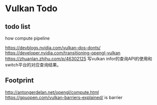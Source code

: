 # Vulkan Todo

## todo list

how compute pipeline

https://devblogs.nvidia.com/vulkan-dos-donts/
https://developer.nvidia.com/transitioning-opengl-vulkan
https://zhuanlan.zhihu.com/p/46302125
写vulkan infor的查询API的使用和switch平台的对应查询结果。

## Footprint

http://antongerdelan.net/opengl/compute.html
https://gpuopen.com/vulkan-barriers-explained/  is barrier 
